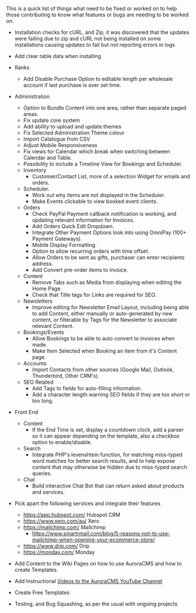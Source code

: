This is a quick list of things what need to be fixed or worked on to help those contributing to know what features or bugs are needing to be worked on.

- Installation checks for cURL, and Zip, it was discovered that the updates were failing due to zip and cURL not being installed on some installations causing updates to fail but not reporting errors in logs
- Add clear table data when installing
- Ranks
  - Add Disable Purchase Option to editable length per wholesale account if last purchase is over set time.
- Administration
  - Option to Bundle Content into one area, rather than separate paged areas.
  - Fix update core system
  - Add ability to upload and update themes
  - Fix Selected Administration Theme colour
  - Import Catalogue from CSV
  - Adjust Mobile Responsiveness
  - Fix views for Calendar which break when switching between Calendar and Table.
  - Possibility to include a Timeline View for Bookings and Scheduler.
  - Inventory
    - Customer/Contact List, more of a selection Widget for emails and orders.
  - Scheduler.
    - Work out why items are not displayed in the Scheduler.
    - Make Events clickable to view booked event clients.
  - Orders
    - Check PayPal Payment callback notification is working, and updating relevant information for Invoices.
    - Add Orders Quick Edit Dropdown.
    - Integrate Other Payment Options look into using OmniPay (100+ Payment Gateways).
    - Mobile Display Formatting.
    - Option to allow recurring orders with time offset.
    - Allow Orders to be sent as gifts, purchaser can enter recipients address.
    - Add Convert pre-order items to invoice.
  - Content
    - Remove Tabs such as Media from displaying when editing the Home Page.
    - Check that Title tags for Links are required for SEO.
  - Newsletters
    - Improve editing for Newsletter Email Layout, including being able to add Content, either manually or auto-generated by new content, or filterable by Tags for the Newsletter to associate relevant Content.
  - Bookings/Events
    - Allow Bookings to be able to auto convert to invoices when made.
    - Make Item Selected when Booking an item from it's Content page.
  - Accounts
    - Import Contacts from other sources (Google Mail, Outlook, Thunderbird, Other CRM's).
  - SEO Related
    - Add Tags to fields for auto-filling information.
    - Add a character length warning SEO fields if they are too short or too long.
- Front End
  - Content
    - If the End Time is set, display a countdown clock, add a parser so it can appear depending on the template, also a checkbox option to enable/disable.
  - Search
    - Integrate PHP's levenshtein function, for matching miss-typed word matches for better search results, and to help expose content that may otherwise be hidden due to miss-typed search queries.
  - Chat
    - Build interactive Chat Bot that can return asked about products and services.
- Pick apart the following services and integrate their features
  - https://app.hubspot.com/ Hubspot CRM
  - https://www.xero.com/au/ Xero
  - https://mailchimp.com/ Mailchimp
    - https://www.smartrmail.com/blog/5-reasons-not-to-use-mailchimp-when-opening-your-ecommerce-store/
  - https://www.drip.com/ Drip
  - https://monday.com/ Monday

- Add Content to the Wiki Pages on how to use AuroraCMS and how to create Templates.
- Add Instructional [Videos to the AuroraCMS YouTube Channel](https://www.youtube.com/channel/UC9vFbrBKmnSgf8TNUBvDX2Q)
- Create Free Templates
- Testing, and Bug Squashing, as per the usual with ongoing projects
